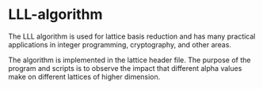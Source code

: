 # LLL-algorithm
The LLL algorithm is used for lattice basis reduction and has many practical applications in integer programming, cryptography, and other areas.

The algorithm is implemented in the lattice header file. The purpose of the program and scripts is to observe the impact that different alpha values make on different lattices of higher dimension.
